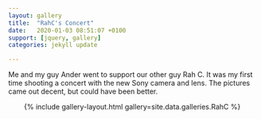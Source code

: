 ```yaml
---
layout: gallery
title:  "RahC's Concert"
date:   2020-01-03 08:51:07 +0100
support: [jquery, gallery]
categories: jekyll update

---
```



Me and my guy Ander went to support our other guy Rah C. It was my first time shooting a concert with the new Sony camera and lens. The pictures came out decent, but could have been better.  


&nbsp;
&nbsp;
&nbsp;
&nbsp;
{% include gallery-layout.html gallery=site.data.galleries.RahC %}
